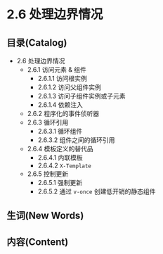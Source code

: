 # 2.6 处理边界情况


## 目录(Catalog)
- 2.6 处理边界情况
    + 2.6.1 访问元素 & 组件
        - 2.6.1.1 访问根实例 
        - 2.6.1.2 访问父组件实例
        - 2.6.1.3 访问子组件实例或子元素
        - 2.6.1.4 依赖注入
    + 2.6.2 程序化的事件侦听器
    + 2.6.3 循环引用
        - 2.6.3.1 循环组件
        - 2.6.3.2 组件之间的循环引用
    + 2.6.4 模板定义的替代品
        - 2.6.4.1 内联模板
        - 2.6.4.2 `X-Template`
    + 2.6.5 控制更新
        - 2.6.5.1 强制更新
        - 2.6.5.2 通过 `v-once` 创建低开销的静态组件



## 生词(New Words)




## 内容(Content)
